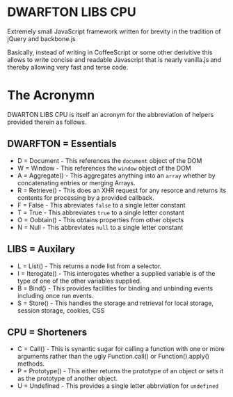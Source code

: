 # DWARFTON LIBS CPU
Extremely small JavaScript framework written for brevity in the tradition of jQuery and backbone.js

Basically, instead of writing in CoffeeScript or some other derivitive this allows to write concise and readable Javascript that is nearly vanilla.js and thereby allowing very fast and terse code.

# The Acronymn
DWARTON LIBS CPU is itself an acronym for the abbreviation of helpers provided therein as follows.

## DWARFTON = Essentials
- D = Document - This references the `document` object of the DOM
- W = Window - This references the `window` object of the DOM
- A = Aggregate() - This aggregates anything into an `array` whether by concatenating entries or merging Arrays.
- R = Retrieve() - This does an XHR request for any resorce and returns its contents for processing by a provided callback. 
- F = False - This abreviates `false` to a single letter constant
- T = True - This abbreviates `true` to a single letter constant
- O = Oobtain() - This obtains properties from other objects
- N = Null - This abbreviates `null` to a single letter constant

## LIBS = Auxilary
- L = List() - This returns a node list from a selector.
- I = Iterogate() - This interogates whether a supplied variable is of the type of one of the other variables supplied.
- B = Bind() - This provides facilities for binding and unbinding events including once run events. 
- S = Store() - This handles the storage and retrieval for local storage, session storage, cookies, CSS

## CPU = Shorteners
- C = Call() - This is synantic sugar for calling a function with one or more arguments rather than the ugly Function.call() or Function().apply() methods.
- P = Prototype() - This either returns the prototype of an object or sets it as the prototype of another object.
- U = Undefined - This provides a single letter abbrviation for `undefined`

